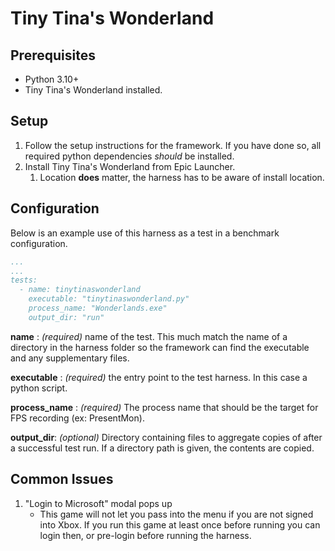 # Tiny Tina's Wonderland

## Prerequisites

- Python 3.10+
- Tiny Tina's Wonderland installed.

## Setup

  1. Follow the setup instructions for the framework. If you have done so, all required python dependencies *should* be installed.
  2. Install Tiny Tina's Wonderland from Epic Launcher.
      1. Location **does** matter, the harness has to be aware of install location.

## Configuration

Below is an example use of this harness as a test in a benchmark configuration.

```yaml
...
...
tests:
  - name: tinytinaswonderland
    executable: "tinytinaswonderland.py"
    process_name: "Wonderlands.exe"
    output_dir: "run"
```

__name__ : _(required)_ name of the test. This much match the name of a directory in the harness folder so the framework
can find the executable and any supplementary files.

__executable__ : _(required)_ the entry point to the test harness. In this case a python script.

__process_name__ : _(required)_ The process name that should be the target for FPS recording (ex: PresentMon).

__output_dir__: _(optional)_ Directory containing files to aggregate copies of after a successful test run. If a directory path is
given, the contents are copied.

## Common Issues
1. "Login to Microsoft" modal pops up
    - This game will not let you pass into the menu if you are not signed into Xbox. If you run this game at least once before running you can login then, or pre-login before running the harness.
